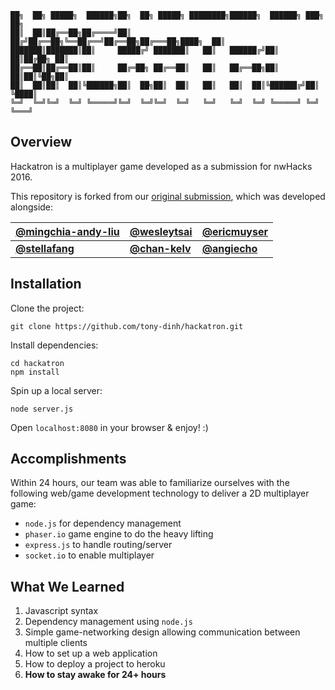 ```
██╗  ██╗ █████╗  ██████╗██╗  ██╗ █████╗ ████████╗██████╗  ██████╗ ███╗   ██╗
██║  ██║██╔══██╗██╔════╝██║ ██╔╝██╔══██╗╚══██╔══╝██╔══██╗██╔═══██╗████╗  ██║
███████║███████║██║     █████╔╝ ███████║   ██║   ██████╔╝██║   ██║██╔██╗ ██║
██╔══██║██╔══██║██║     ██╔═██╗ ██╔══██║   ██║   ██╔══██╗██║   ██║██║╚██╗██║
██║  ██║██║  ██║╚██████╗██║  ██╗██║  ██║   ██║   ██║  ██║╚██████╔╝██║ ╚████║
╚═╝  ╚═╝╚═╝  ╚═╝ ╚═════╝╚═╝  ╚═╝╚═╝  ╚═╝   ╚═╝   ╚═╝  ╚═╝ ╚═════╝ ╚═╝  ╚═══╝
```
## Overview
Hackatron is a multiplayer game developed as a submission for nwHacks 2016. 

This repository is forked from our [original submission](https://github.com/nwHacks2016/hackatron), which was developed alongside:

|[**@mingchia-andy-liu**](https://github.com/mingchia-andy-liu)|[@wesleytsai](https://github.com/wesleytsai)|[@ericmuyser](https://github.com/ericmuyser)|
|---------------------|---------------------|----------------------|
|[**@stellafang**](https://github.com/stellafang)|[**@chan-kelv**](https://github.com/chan-kelv)| [**@angiecho**](https://github.com/angiecho)|

## Installation
Clone the project:
```
git clone https://github.com/tony-dinh/hackatron.git
```

Install dependencies:
```
cd hackatron
npm install
```

Spin up a local server:
```
node server.js
```

Open `localhost:8080` in your browser & enjoy! :)

## Accomplishments
Within 24 hours, our team was able to familiarize ourselves with the following web/game development technology to deliver a 2D multiplayer game:
- `node.js` for dependency management
- `phaser.io` game engine to do the heavy lifting
- `express.js` to handle routing/server
- `socket.io` to enable multiplayer

## What We Learned
1. Javascript syntax
2. Dependency management using `node.js`
3. Simple game-networking design allowing communication between multiple clients
4. How to set up a web application
5. How to deploy a project to heroku
6. **How to stay awake for 24+ hours**
